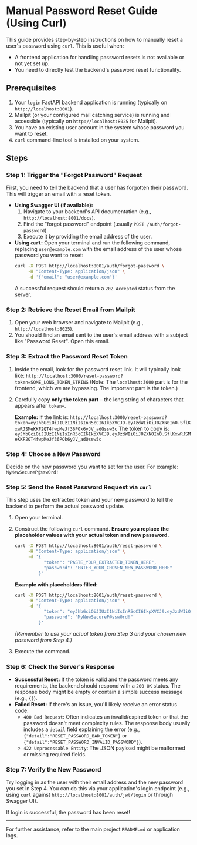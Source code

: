 # Manual Password Reset Guide (Using Curl)

This guide provides step-by-step instructions on how to manually reset a user's password using `curl`. This is useful when:
- A frontend application for handling password resets is not available or not yet set up.
- You need to directly test the backend's password reset functionality.

## Prerequisites

1.  Your `login` FastAPI backend application is running (typically on `http://localhost:8001`).
2.  Mailpit (or your configured mail catching service) is running and accessible (typically on `http://localhost:8025` for Mailpit).
3.  You have an existing user account in the system whose password you want to reset.
4.  `curl` command-line tool is installed on your system.

## Steps

### Step 1: Trigger the "Forgot Password" Request

First, you need to tell the backend that a user has forgotten their password. This will trigger an email with a reset token.

*   **Using Swagger UI (if available):**
    1.  Navigate to your backend's API documentation (e.g., `http://localhost:8001/docs`).
    2.  Find the "forgot password" endpoint (usually `POST /auth/forgot-password`).
    3.  Execute it by providing the email address of the user.
*   **Using `curl`:**
    Open your terminal and run the following command, replacing `user@example.com` with the email address of the user whose password you want to reset:
    ```bash
    curl -X POST http://localhost:8001/auth/forgot-password \
         -H "Content-Type: application/json" \
         -d '{"email": "user@example.com"}'
    ```
    A successful request should return a `202 Accepted` status from the server.

### Step 2: Retrieve the Reset Email from Mailpit

1.  Open your web browser and navigate to Mailpit (e.g., `http://localhost:8025`).
2.  You should find an email sent to the user's email address with a subject like "Password Reset". Open this email.

### Step 3: Extract the Password Reset Token

1.  Inside the email, look for the password reset link. It will typically look like:
    `http://localhost:3000/reset-password?token=SOME_LONG_TOKEN_STRING`
    (Note: The `localhost:3000` part is for the frontend, which we are bypassing. The important part is the token.)
2.  Carefully copy **only the token part** – the long string of characters that appears after `token=`.

    **Example:**
    If the link is: `http://localhost:3000/reset-password?token=eyJhbGciOiJIUzI1NiIsInR5cCI6IkpXVCJ9.eyJzdWIiOiJ0ZXN0In0.SflKxwRJSMeKKF2QT4fwpMeJf36POk6yJV_adQssw5c`
    The token to copy is: `eyJhbGciOiJIUzI1NiIsInR5cCI6IkpXVCJ9.eyJzdWIiOiJ0ZXN0In0.SflKxwRJSMeKKF2QT4fwpMeJf36POk6yJV_adQssw5c`

### Step 4: Choose a New Password

Decide on the new password you want to set for the user.
For example: `MyNewSecureP@ssw0rd!`

### Step 5: Send the Reset Password Request via `curl`

This step uses the extracted token and your new password to tell the backend to perform the actual password update.

1.  Open your terminal.
2.  Construct the following `curl` command. **Ensure you replace the placeholder values with your actual token and new password.**

    ```bash
    curl -X POST http://localhost:8001/auth/reset-password \
         -H "Content-Type: application/json" \
         -d '{
               "token": "PASTE_YOUR_EXTRACTED_TOKEN_HERE",
               "password": "ENTER_YOUR_CHOSEN_NEW_PASSWORD_HERE"
             }'
    ```

    **Example with placeholders filled:**
    ```bash
    curl -X POST http://localhost:8001/auth/reset-password \
         -H "Content-Type: application/json" \
         -d '{
               "token": "eyJhbGciOiJIUzI1NiIsInR5cCI6IkpXVCJ9.eyJzdWIiOiJ0ZXN0In0.SflKxwRJSMeKKF2QT4fwpMeJf36POk6yJV_adQssw5c",
               "password": "MyNewSecureP@ssw0rd!"
             }'
    ```
    *(Remember to use your actual token from Step 3 and your chosen new password from Step 4.)*

3.  Execute the command.

### Step 6: Check the Server's Response

*   **Successful Reset:** If the token is valid and the password meets any requirements, the backend should respond with a `200 OK` status. The response body might be empty or contain a simple success message (e.g., `{}`).
*   **Failed Reset:** If there's an issue, you'll likely receive an error status code:
    *   `400 Bad Request`: Often indicates an invalid/expired token or that the password doesn't meet complexity rules. The response body usually includes a `detail` field explaining the error (e.g., `{"detail":"RESET_PASSWORD_BAD_TOKEN"}` or `{"detail":"RESET_PASSWORD_INVALID_PASSWORD"}`).
    *   `422 Unprocessable Entity`: The JSON payload might be malformed or missing required fields.

### Step 7: Verify the New Password

Try logging in as the user with their email address and the new password you set in Step 4. You can do this via your application's login endpoint (e.g., using `curl` against `http://localhost:8001/auth/jwt/login` or through Swagger UI).

If login is successful, the password has been reset!

---
For further assistance, refer to the main project `README.md` or application logs.
